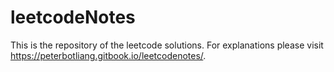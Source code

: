 # leetcodeNotes
This is the repository of the leetcode solutions. For explanations please visit https://peterbotliang.gitbook.io/leetcodenotes/.
